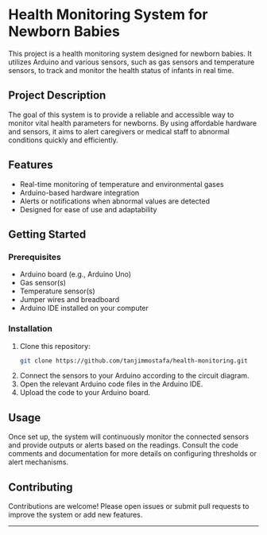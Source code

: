 # Health Monitoring System for Newborn Babies

This project is a health monitoring system designed for newborn babies. It utilizes Arduino and various sensors, such as gas sensors and temperature sensors, to track and monitor the health status of infants in real time.

## Project Description

The goal of this system is to provide a reliable and accessible way to monitor vital health parameters for newborns. By using affordable hardware and sensors, it aims to alert caregivers or medical staff to abnormal conditions quickly and efficiently.

## Features

- Real-time monitoring of temperature and environmental gases
- Arduino-based hardware integration
- Alerts or notifications when abnormal values are detected
- Designed for ease of use and adaptability

## Getting Started

### Prerequisites

- Arduino board (e.g., Arduino Uno)
- Gas sensor(s)
- Temperature sensor(s)
- Jumper wires and breadboard
- Arduino IDE installed on your computer

### Installation

1. Clone this repository:
    ```bash
    git clone https://github.com/tanjimmostafa/health-monitoring.git
    ```
2. Connect the sensors to your Arduino according to the circuit diagram.
3. Open the relevant Arduino code files in the Arduino IDE.
4. Upload the code to your Arduino board.

## Usage

Once set up, the system will continuously monitor the connected sensors and provide outputs or alerts based on the readings. Consult the code comments and documentation for more details on configuring thresholds or alert mechanisms.

## Contributing

Contributions are welcome! Please open issues or submit pull requests to improve the system or add new features.


---
